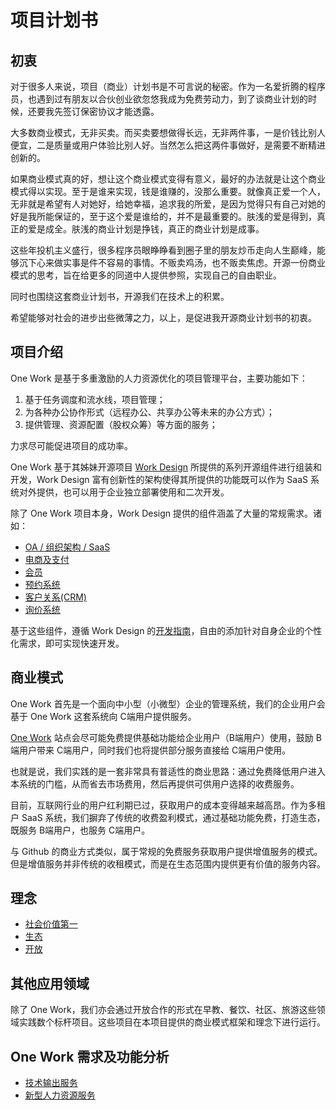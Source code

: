 # 项目计划书

## 初衷
对于很多人来说，项目（商业）计划书是不可言说的秘密。作为一名爱折腾的程序员，也遇到过有朋友以合伙创业欲忽悠我成为免费劳动力，到了谈商业计划的时候，还要我先签订保密协议才能透露。

大多数商业模式，无非买卖。而买卖要想做得长远，无非两件事，一是价钱比别人便宜，二是质量或用户体验比别人好。当然怎么把这两件事做好，是需要不断精进创新的。

如果商业模式真的好，想让这个商业模式变得有意义，最好的办法就是让这个商业模式得以实现。至于是谁来实现，钱是谁赚的，没那么重要。就像真正爱一个人，无非就是希望有人对她好，给她幸福，追求我的所爱，是因为觉得只有自己对她的好是我所能保证的，至于这个爱是谁给的，并不是最重要的。肤浅的爱是得到，真正的爱是成全。肤浅的商业计划是挣钱，真正的商业计划是成事。

这些年投机主义盛行，很多程序员眼睁睁看到圈子里的朋友炒币走向人生巅峰，能够沉下心来做实事是件不容易的事情。不贩卖鸡汤，也不贩卖焦虑。开源一份商业模式的思考，旨在给更多的同道中人提供参照，实现自己的自由职业。

同时也围绕这套商业计划书，开源我们在技术上的积累。

希望能够对社会的进步出些微薄之力，以上，是促进我开源商业计划书的初衷。

## 项目介绍

One Work 是基于多重激励的人力资源优化的项目管理平台，主要功能如下：

1. 基于任务调度和流水线，项目管理；
2. 为各种办公协作形式（远程办公、共享办公等未来的办公方式）；
3. 提供管理、资源配置（股权众筹）等方面的服务；

力求尽可能促进项目的成功率。

One Work 基于其姊妹开源项目 [Work Design](https://github.com/work-design) 所提供的系列开源组件进行组装和开发，Work Design 富有创新性的架构使得其所提供的功能既可以作为 SaaS 系统对外提供，也可以用于企业独立部署使用和二次开发。

除了 One Work 项目本身，Work Design 提供的组件涵盖了大量的常规需求。诸如：
* [OA / 组织架构 / SaaS](https://github.com/work-design/rails_org)
* [电商及支付](https://github.com/work-design/rails_trade)
* [会员](https://github.com/work-design/rails_vip)
* [预约系统](https://github.com/work-design/rails_event)
* [客户关系(CRM)](https://github.com/work-design/rails_crm)
* [询价系统](https://github.com/work-design/rails_enquiry)

基于这些组件，遵循 Work Design 的[开发指南](https://github.com/work-design/work.design)，自由的添加针对自身企业的个性化需求，即可实现快速开发。

## 商业模式
One Work 首先是一个面向中小型（小微型）企业的管理系统，我们的企业用户会基于 One Work 这套系统向 C端用户提供服务。

[One Work](https://one.work) 站点会尽可能免费提供基础功能给企业用户（B端用户）使用，鼓励 B端用户带来 C端用户，同时我们也将提供部分服务直接给 C端用户使用。

也就是说，我们实践的是一套非常具有普适性的商业思路：通过免费降低用户进入本系统的门槛，从而省去市场费用，然后再提供可供用户选择的收费服务。

目前，互联网行业的用户红利期已过，获取用户的成本变得越来越高昂。作为多租户 SaaS 系统，我们摒弃了传统的收费盈利模式，通过基础功能免费，打造生态，既服务 B端用户，也服务 C端用户。

与 Github 的商业方式类似，属于常规的免费服务获取用户提供增值服务的模式。但是增值服务并非传统的收租模式，而是在生态范围内提供更有价值的服务内容。

## 理念
* [社会价值第一](precept.md#社会价值第一)
* [生态](precept.md#生态)
* [开放](precept.md#开放)

## 其他应用领域

除了 One Work，我们亦会通过开放合作的形式在早教、餐饮、社区、旅游这些领域实践数个标杆项目。这些项目在本项目提供的商业模式框架和理念下进行运行。

## One Work 需求及功能分析

* [技术输出服务](tech.md)
* [新型人力资源服务](partnership.md)
